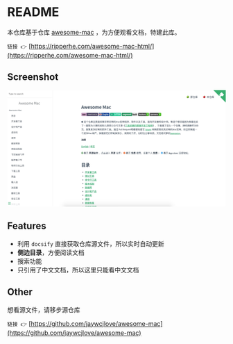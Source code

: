 # README

本仓库基于仓库 [awesome-mac](https://github.com/jaywcjlove/awesome-mac) ，为方便观看文档，特建此库。

`链接 👉` [https://ripperhe.com/awesome-mac-html/](https://ripperhe.com/awesome-mac-html/)

## Screenshot

![](screenshot.jpg)

## Features

* 利用 `docsify` 直接获取仓库源文件，所以实时自动更新
* **侧边目录**，方便阅读文档
* 搜索功能
* 只引用了中文文档，所以这里只能看中文文档

## Other

想看源文件，请移步源仓库 

`链接 👉` [https://github.com/jaywcjlove/awesome-mac](https://github.com/jaywcjlove/awesome-mac) 
